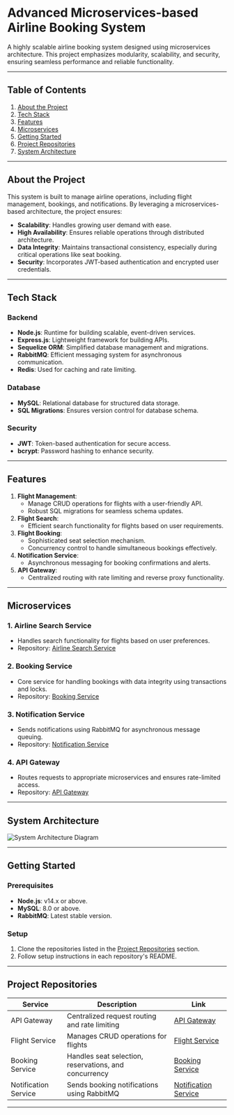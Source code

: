 # **Advanced Microservices-based Airline Booking System**

A highly scalable airline booking system designed using microservices architecture. This project emphasizes modularity, scalability, and security, ensuring seamless performance and reliable functionality.

---

## **Table of Contents**
1. [About the Project](#about-the-project)
2. [Tech Stack](#tech-stack)
3. [Features](#features)
4. [Microservices](#microservices)
5. [Getting Started](#getting-started)
6. [Project Repositories](#project-repositories)
7. [System Architecture](#system-architecture)

---

## **About the Project**
This system is built to manage airline operations, including flight management, bookings, and notifications. By leveraging a microservices-based architecture, the project ensures:
- **Scalability**: Handles growing user demand with ease.
- **High Availability**: Ensures reliable operations through distributed architecture.
- **Data Integrity**: Maintains transactional consistency, especially during critical operations like seat booking.
- **Security**: Incorporates JWT-based authentication and encrypted user credentials.

---

## **Tech Stack**
### **Backend**
- **Node.js**: Runtime for building scalable, event-driven services.
- **Express.js**: Lightweight framework for building APIs.
- **Sequelize ORM**: Simplified database management and migrations.
- **RabbitMQ**: Efficient messaging system for asynchronous communication.
- **Redis**: Used for caching and rate limiting.

### **Database**
- **MySQL**: Relational database for structured data storage.
- **SQL Migrations**: Ensures version control for database schema.

### **Security**
- **JWT**: Token-based authentication for secure access.
- **bcrypt**: Password hashing to enhance security.

---

## **Features**
1. **Flight Management**:
   - Manage CRUD operations for flights with a user-friendly API.
   - Robust SQL migrations for seamless schema updates.
2. **Flight Search**:
   - Efficient search functionality for flights based on user requirements.
3. **Flight Booking**:
   - Sophisticated seat selection mechanism.
   - Concurrency control to handle simultaneous bookings effectively.
4. **Notification Service**:
   - Asynchronous messaging for booking confirmations and alerts.
5. **API Gateway**:
   - Centralized routing with rate limiting and reverse proxy functionality.

---

## **Microservices**
### 1. **Airline Search Service**
- Handles search functionality for flights based on user preferences.
- Repository: [Airline Search Service](https://github.com/abhijeetGupta7/AIrplane_Search_Service)

### 2. **Booking Service**
- Core service for handling bookings with data integrity using transactions and locks.
- Repository: [Booking Service](https://github.com/abhijeetGupta7/Airline_Booking_Service)

### 3. **Notification Service**
- Sends notifications using RabbitMQ for asynchronous message queuing.
- Repository: [Notification Service](https://github.com/abhijeetGupta7/Airline_Notification_Service)

### 4. **API Gateway**
- Routes requests to appropriate microservices and ensures rate-limited access.
- Repository: [API Gateway](https://github.com/abhijeetGupta7/Airline_API_GATEWAY)

---

## **System Architecture**
![System Architecture Diagram](https://via.placeholder.com/800x400.png?text=Add+Your+System+Architecture+Diagram+Here)

---

## **Getting Started**
### **Prerequisites**
- **Node.js**: v14.x or above.
- **MySQL**: 8.0 or above.
- **RabbitMQ**: Latest stable version.

### **Setup**
1. Clone the repositories listed in the [Project Repositories](#project-repositories) section.
2. Follow setup instructions in each repository's README.

---

## **Project Repositories**
| Service                | Description                                                  | Link                                                                 |
|------------------------|--------------------------------------------------------------|----------------------------------------------------------------------|
| API Gateway            | Centralized request routing and rate limiting                | [API Gateway](https://github.com/abhijeetGupta7/Airline_API_GATEWAY) |
| Flight Service         | Manages CRUD operations for flights                          | [Flight Service](https://github.com/abhijeetGupta7/AIrplane_Search_Service) |
| Booking Service        | Handles seat selection, reservations, and concurrency        | [Booking Service](https://github.com/abhijeetGupta7/Airline_Booking_Service) |
| Notification Service   | Sends booking notifications using RabbitMQ                  | [Notification Service](https://github.com/abhijeetGupta7/Airline_Notification_Service) |

---
